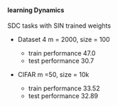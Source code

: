 #### learning Dynamics

SDC tasks with SIN trained weights

- Dataset 4 m = 2000, size = 100
   - train performance 47.0
   - test performance 30.7

- CIFAR m =50, size = 10k

   - train performance 33.52
   - test performance 32.89

